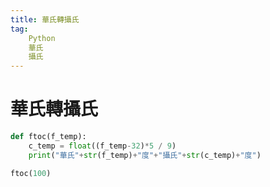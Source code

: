 ```yaml
---
title: 華氏轉攝氏
tag:
    Python
    華氏
    攝氏
---
```


# 華氏轉攝氏

```python
def ftoc(f_temp):
    c_temp = float((f_temp-32)*5 / 9)
    print("華氏"+str(f_temp)+"度"+"攝氏"+str(c_temp)+"度")

ftoc(100)
```